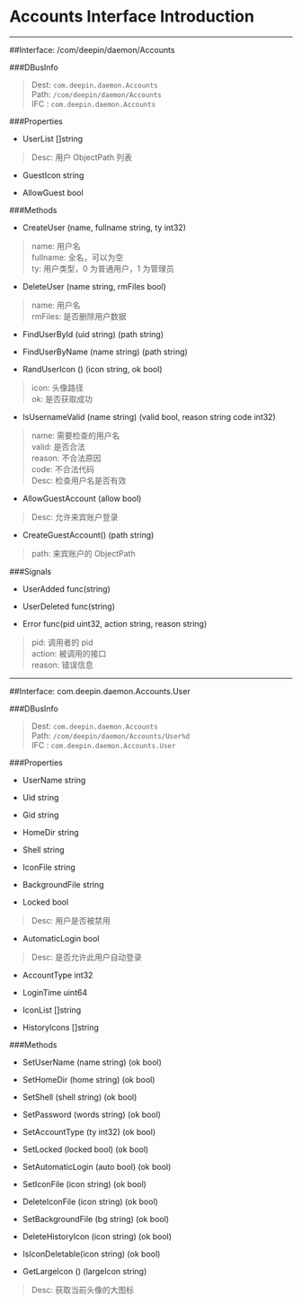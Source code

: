 # Accounts Interface Introduction

----------


##Interface: /com/deepin/daemon/Accounts

###DBusInfo

>Dest: `com.deepin.daemon.Accounts`  
>Path: `/com/deepin/daemon/Accounts`  
>IFC : `com.deepin.daemon.Accounts`


###Properties

* UserList   []string
>Desc: 用户 ObjectPath 列表

* GuestIcon  string

* AllowGuest bool


###Methods

* CreateUser (name, fullname string, ty int32)
>name: 用户名  
>fullname: 全名，可以为空  
>ty: 用户类型，0 为普通用户，1 为管理员

* DeleteUser (name string, rmFiles bool)
>name: 用户名  
>rmFiles: 是否删除用户数据

* FindUserById (uid string) (path string)

* FindUserByName (name string) (path string)

* RandUserIcon () (icon string, ok bool)
>icon: 头像路径  
>ok: 是否获取成功

* IsUsernameValid (name string) (valid bool, reason string code int32)
>name: 需要检查的用户名  
>valid: 是否合法  
>reason: 不合法原因  
>code: 不合法代码  
>Desc: 检查用户名是否有效

* AllowGuestAccount (allow bool)
>Desc: 允许来宾账户登录

* CreateGuestAccount() (path string)
>path: 来宾账户的 ObjectPath


###Signals

* UserAdded   func(string)
 
* UserDeleted func(string)
 
* Error func(pid uint32, action string, reason string)
>pid: 调用者的 pid  
>action: 被调用的接口  
>reason: 错误信息  


-----------


##Interface: com.deepin.daemon.Accounts.User

###DBusInfo

>Dest: `com.deepin.daemon.Accounts`  
>Path: `/com/deepin/daemon/Accounts/User%d`  
>IFC : `com.deepin.daemon.Accounts.User`


###Properties

* UserName       string

* Uid            string
 
* Gid            string
 
* HomeDir        string
 
* Shell          string
 
* IconFile       string
 
* BackgroundFile string
 
* Locked bool
>Desc: 用户是否被禁用
 
* AutomaticLogin bool
>Desc: 是否允许此用户自动登录
 
* AccountType int32
 
* LoginTime   uint64
 
* IconList     []string
 
* HistoryIcons []string


###Methods

* SetUserName (name string) (ok bool)

* SetHomeDir (home string) (ok bool)

* SetShell (shell string) (ok bool)

* SetPassword (words string) (ok bool)

* SetAccountType (ty int32) (ok bool)

* SetLocked (locked bool) (ok bool)

* SetAutomaticLogin (auto bool) (ok bool)

* SetIconFile (icon string) (ok bool)

* DeleteIconFile (icon string) (ok bool)

* SetBackgroundFile (bg string) (ok bool)

* DeleteHistoryIcon (icon string) (ok bool)

* IsIconDeletable(icon string) (ok bool)

* GetLargeIcon () (largeIcon string)
>Desc: 获取当前头像的大图标
